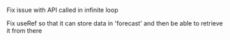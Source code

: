 Fix issue with API called in infinite loop

Fix useRef so that it can store data in 'forecast' and then be able to retrieve it from there

